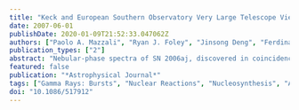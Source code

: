 ```yaml
---
title: "Keck and European Southern Observatory Very Large Telescope View of the Symmetry of the Ejecta of the XRF/SN 2006aj"
date: 2007-06-01
publishDate: 2020-01-09T21:52:33.047062Z
authors: ["Paolo A. Mazzali", "Ryan J. Foley", "Jinsong Deng", "Ferdinando Patat", "Elena Pian", "Dietrich Baade", "Joshua S. Bloom", "Alexei V. Filippenko", "Daniel A. Perley", "Stefano Valenti", "Lifan Wang", "Koji Kawabata", "Keiichi Maeda", "Ken-ichi Nomoto"]
publication_types: ["2"]
abstract: "Nebular-phase spectra of SN 2006aj, discovered in coincidence with XRF 060218, were obtained with Keck in 2006 July and VLT in 2006 September. At the latter epoch spectropolarimetry was also attempted, yielding a polarization upper limit of åisebox-0.5ex 2%. The spectra show strong [O I] and Mg I] emission lines, as expected in Type Ic supernovae, but weak Ca II lines. The [Fe II] lines that were strong in SN 1998bw are much weaker in SN 2006aj, consistent with its lower luminosity. The outer velocity of the line-emitting region is i̊sebox-0.5ex 8000 km s$^-1$ in July and rs̊ebox-0.5ex 7400 km s$^-1$ in September, consistent with the relatively low expansion kinetic energy of SN 2006aj. All lines have similar width, and their profiles indicate that no major asymmetries are present in the ejecta at velocities below v&lt;8000 km s$^-1$, except perhaps in the innermost part. The spectra were modeled with a non-LTE code. The mass of $^56$Ni required to power the emission is rae̊box-0.5ex 0.20 M$_solar$, confirming earlier results based on the light curve. The oxygen mass is raib̊ox-0.5ex 1.5 M$_solar$, again much less than in SN 1998bw, but raiso̊x-0.5ex 0.7 M$_solar$ larger than the value derived from the early-time modeling. The ejected mass below 8000 km s$^-1$ is raisex̊-0.5ex 2 M$_solar$, confirming that SN 2006aj was only about twice as massive and energetic as the normal Type Ic SN 1994I. The presence of a dense inner core, containing raiseb̊-0.5ex 1 M$_solar$ of mostly oxygen and carbon, is inferred, as in all broad-lined SNe Ic. This core, which may be disklike, is too deep to influence the early light curve and too small to affect the late polarization spectrum. <P />Based on observations made with ESO telescopes at the Paranal and La Silla Observatories under program 277.D-5039(A)."
featured: false
publication: "*Astrophysical Journal*"
tags: ["Gamma Rays: Bursts", "Nuclear Reactions", "Nucleosynthesis", "Abundances", "Stars: Supernovae: General", "supernovae: individual (SN 2006aj)", "Astrophysics"]
doi: "10.1086/517912"
---
```


